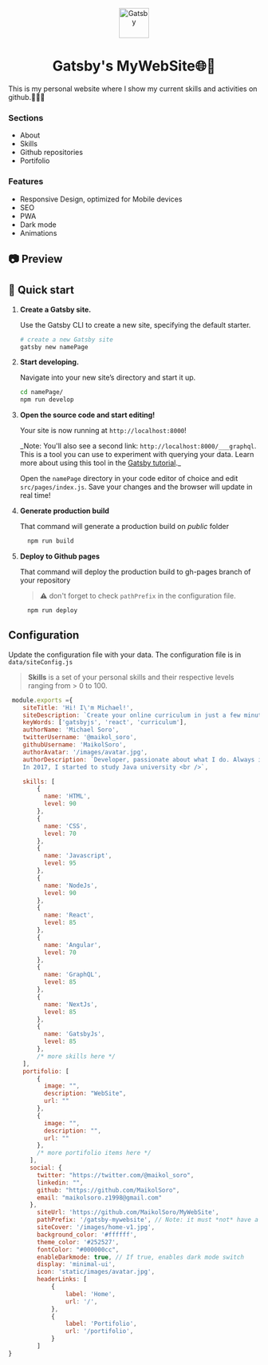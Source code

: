 <p align="center">
  <a href="https://www.gatsbyjs.org">
    <img alt="Gatsby" src="https://www.gatsbyjs.org/monogram.svg" width="60" />
  </a>
</p>
<h1 align="center">
  Gatsby's MyWebSite🌐🚀
</h1>

This is my personal website where I show my current skills and activities on github.👨‍💻😎

### Sections
- About
- Skills
- Github repositories
- Portifolio

### Features
- Responsive Design, optimized for Mobile devices
- SEO
- PWA
- Dark mode
- Animations

## 📷 Preview


## 🚀 Quick start

1.  **Create a Gatsby site.**

    Use the Gatsby CLI to create a new site, specifying the default starter.

    ```sh
    # create a new Gatsby site
    gatsby new namePage 
    ```

2.  **Start developing.**

    Navigate into your new site’s directory and start it up.

    ```sh
    cd namePage/
    npm run develop
    ```

3.  **Open the source code and start editing!**

    Your site is now running at `http://localhost:8000`!

    \_Note: You'll also see a second link: `http://localhost:8000/___graphql`. This is a tool you can use to experiment with querying your data. Learn more about using this tool in the [Gatsby tutorial](https://www.gatsbyjs.org/tutorial/part-five/#introducing-graphiql).\_

    Open the `namePage` directory in your code editor of choice and edit `src/pages/index.js`. Save your changes and the browser will update in real time!

4. **Generate production build**

    That command will generate a production build on _public_ folder
    ```sh
      npm run build
    ```

5. **Deploy to Github pages**

    That command will deploy the production build to gh-pages branch of your repository
    > ⚠️ don't forget to check `pathPrefix` in the configuration file.


    ```sh
      npm run deploy
    ```

## Configuration

Update the configuration file with your data. The configuration file is in ```data/siteConfig.js```


> **Skills** is a set of your personal skills and their respective levels ranging from > 0 to 100.

```js
 module.exports ={
	siteTitle: 'Hi! I\'m Michael!',
	siteDescription: `Create your online curriculum in just a few minutes with this starter`,
	keyWords: ['gatsbyjs', 'react', 'curriculum'],
	authorName: 'Michael Soro',
	twitterUsername: '@maikol_soro',
	githubUsername: 'MaikolSoro',
	authorAvatar: '/images/avatar.jpg',
	authorDescription: `Developer, passionate about what I do. Always interested in how the sites were made, I started to study HTML by hobby. <br />
	In 2017, I started to study Java university <br />`,

	skills: [
		{
		  name: 'HTML',
		  level: 90
		},
		{
		  name: 'CSS',
		  level: 70
		},
		{
		  name: 'Javascript',
		  level: 95
		},
		{
		  name: 'NodeJs',
		  level: 90
		},
		{
		  name: 'React',
		  level: 85
		},
		{
		  name: 'Angular',
		  level: 70
		},
		{
		  name: 'GraphQL',
		  level: 85
		},
		{
		  name: 'NextJs',
		  level: 85
		},
		{
		  name: 'GatsbyJs',
		  level: 85
		},
		/* more skills here */
	],
	portifolio: [
		{
		  image: "",
		  description: "WebSite",
		  url: ""
		},
		{
		  image: "",
		  description: "",
		  url: ""
		},
		/* more portifolio items here */
	  ],
	  social: {
		twitter: "https://twitter.com/@maikol_soro",
		linkedin: "",
		github: "https://github.com/MaikolSoro",
		email: "maikolsoro.z1998@gmail.com"
	  },
		siteUrl: 'https://github.com/MaikolSoro/MyWebSite',
		pathPrefix: '/gatsby-mywebsite', // Note: it must *not* have a trailing slash.
		siteCover: '/images/home-v1.jpg',
		background_color: '#ffffff',
		theme_color: '#252527',
		fontColor: "#000000cc",
		enableDarkmode: true, // If true, enables dark mode switch
		display: 'minimal-ui',
		icon: 'static/images/avatar.jpg',
		headerLinks: [
			{
				label: 'Home',
				url: '/',
			},
			{
				label: 'Portifolio',
				url: '/portifolio',
			}
		]	
}
```
